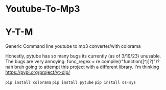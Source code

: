 # Youtube-To-Mp3
# Y-T-M
Generic Command line youtube to mp3 converter/with colorama

Honestly, pytube has so many bugs its currently (as of 3/19/23) unusable. The bugs are very annoying. 
func_regex = re.compile(r"function\([^)]?\)")? nah bruh
going to attempt this project with a different library. 
I'm thinking https://pypi.org/project/yt-dlp/

`pip install colorama`
`pip install pytube`
`pip install os-sys`
